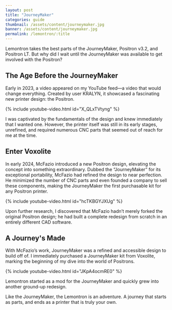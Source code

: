 ```yaml
---
layout: post
title: "JourneyMaker"
categories: guide
thumbnail: /assets/content/journeymaker.jpg
banner: /assets/content/journeymaker.jpg
permalink: /lemontron/:title
---
```


Lemontron takes the best parts of the JourneyMaker, Positron v3.2, and Positron LT. But why did I wait until the
JourneyMaker was available to get involved with the Positron?

## The Age Before the JourneyMaker

Early in 2023, a video appeared on my YouTube feed—a video that would change everything. Created by user KRALYN, it
showcased a fascinating new printer design: the Positron.

{% include youtube-video.html id="X_QLxTVtyng" %}

I was captivated by the fundamentals of the design and knew immediately that I wanted one. However, the printer itself
was still in its early stages, unrefined, and required numerous CNC parts that seemed out of reach for me at the time.

## Enter Voxolite

In early 2024, McFazio introduced a new Positron design, elevating the concept into something extraordinary. Dubbed the
“JourneyMaker” for its exceptional portability, McFazio had refined the design to near perfection. He minimized the
number of CNC parts and even founded a company to sell these components, making the JourneyMaker the first purchasable
kit for any Positron printer.

{% include youtube-video.html id="hcTKBGYJXUg" %}

Upon further research, I discovered that McFazio hadn’t merely forked the original Positron design; he had built a
complete redesign from scratch in an entirely different CAD software.

## A Journey's Made

With McFazio’s work, JourneyMaker was a refined and accessible design to build off of. I immediately purchased a
JourneyMaker kit from Voxolite, marking the beginning of my dive into the world of Positrons.

{% include youtube-video.html id="JKpA4ocmRE0" %}

Lemontron started as a mod for the JourneyMaker and quickly grew into another ground-up redesign.

Like the JourneyMaker, the Lemontron is an adventure. A journey that starts as parts, and ends as a printer that is
truly your own.